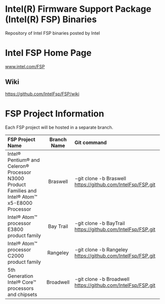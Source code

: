 # Intel(R) Firmware Support Package (Intel(R) FSP) Binaries
Repository of Intel FSP binaries posted by Intel

# Intel FSP Home Page 
www.intel.com/FSP

## Wiki
https://github.com/IntelFsp/FSP/wiki

# FSP Project Information
Each FSP project will be hosted in a separate branch.

FSP Project Name | Branch Name | Git command
:--------------- | :---------: | :----------
Intel® Pentium® and Celeron® Processor N3000 Product Families and Intel® Atom™ x5-E8000 Processor | Braswell | -git clone -b Braswell https://github.com/IntelFsp/FSP.git
Intel® Atom™ processor E3800 product family | Bay Trail | -git clone -b BayTrail https://github.com/IntelFsp/FSP.git
Intel® Atom™ processor C2000 product family | Rangeley  | -git clone -b Rangeley https://github.com/IntelFsp/FSP.git
5th Generation Intel® Core™ processors and chipsets | Broadwell  | -git clone -b Broadwell https://github.com/IntelFsp/FSP.git
